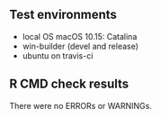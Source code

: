 ## Test environments
* local OS macOS 10.15: Catalina
* win-builder (devel and release)
* ubuntu on travis-ci

## R CMD check results
There were no ERRORs or WARNINGs. 
